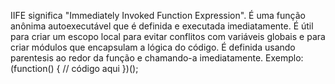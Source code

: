 IIFE significa "Immediately Invoked Function Expression". É uma função anônima autoexecutável que é definida e executada imediatamente. É útil para criar um escopo local para evitar conflitos com variáveis globais e para criar módulos que encapsulam a lógica do código. É definida usando parentesis ao redor da função e chamando-a imediatamente. Exemplo:
(function() {
// código aqui
})();
